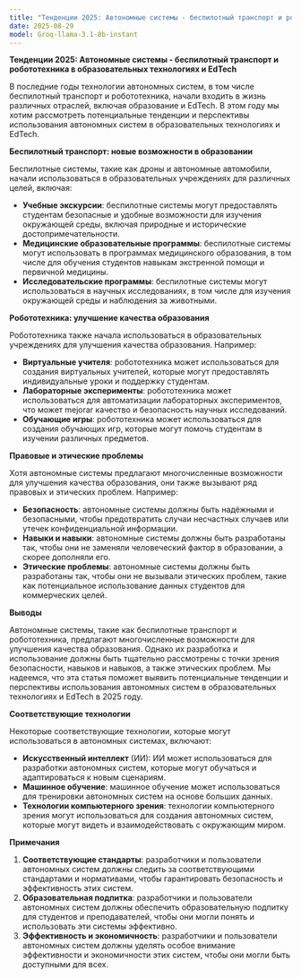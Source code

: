 ```yaml
---
title: "Тенденции 2025: Автономные системы - беспилотный транспорт и робототехника в образовательных технологиях и EdTech"
date: 2025-08-29
model: Groq-llama-3.1-8b-instant
---
```


**Тенденции 2025: Автономные системы - беспилотный транспорт и робототехника в образовательных технологиях и EdTech**

В последние годы технологии автономных систем, в том числе беспилотный транспорт и робототехника, начали входить в жизнь различных отраслей, включая образование и EdTech. В этом году мы хотим рассмотреть потенциальные тенденции и перспективы использования автономных систем в образовательных технологиях и EdTech.

**Беспилотный транспорт: новые возможности в образовании**

Беспилотные системы, такие как дроны и автономные автомобили, начали использоваться в образовательных учреждениях для различных целей, включая:

* **Учебные экскурсии**: беспилотные системы могут предоставлять студентам безопасные и удобные возможности для изучения окружающей среды, включая природные и исторические достопримечательности.
* **Медицинские образовательные программы**: беспилотные системы могут использовать в программах медицинского образования, в том числе для обучения студентов навыкам экстренной помощи и первичной медицины.
* **Исследовательские программы**: беспилотные системы могут использоваться в научных исследованиях, в том числе для изучения окружающей среды и наблюдения за животными.

**Робототехника: улучшение качества образования**

Робототехника также начала использоваться в образовательных учреждениях для улучшения качества образования. Например:

* **Виртуальные учителя**: робототехника может использоваться для создания виртуальных учителей, которые могут предоставлять индивидуальные уроки и поддержку студентам.
* **Лабораторные эксперименты**: робототехника может использоваться для автоматизации лабораторных экспериментов, что может mejorar качество и безопасность научных исследований.
* **Обучающие игры**: робототехника может использоваться для создания обучающих игр, которые могут помочь студентам в изучении различных предметов.

**Правовые и этические проблемы**

Хотя автономные системы предлагают многочисленные возможности для улучшения качества образования, они также вызывают ряд правовых и этических проблем. Например:

* **Безопасность**: автономные системы должны быть надёжными и безопасными, чтобы предотвратить случаи несчастных случаев или утечек конфиденциальной информации.
* **Навыки и навыки**: автономные системы должны быть разработаны так, чтобы они не заменяли человеческий фактор в образовании, а скорее дополняли его.
* **Этические проблемы**: автономные системы должны быть разработаны так, чтобы они не вызывали этических проблем, такие как потенциальное использование данных студентов для коммерческих целей.

**Выводы**

Автономные системы, такие как беспилотные транспорт и робототехника, предлагают многочисленные возможности для улучшения качества образования. Однако их разработка и использование должны быть тщательно рассмотрены с точки зрения безопасности, навыков и навыков, а также этических проблем. Мы надеемся, что эта статья поможет выявить потенциальные тенденции и перспективы использования автономных систем в образовательных технологиях и EdTech в 2025 году.

**Соответствующие технологии**

Некоторые соответствующие технологии, которые могут использоваться в автономных системах, включают:

* **Искусственный интеллект** (ИИ): ИИ может использоваться для разработки автономных систем, которые могут обучаться и адаптироваться к новым сценариям.
* **Машинное обучение**: машинное обучение может использоваться для тренировки автономных систем на основе больших данных.
* **Технологии компьютерного зрения**: технологии компьютерного зрения могут использоваться для создания автономных систем, которые могут видеть и взаимодействовать с окружающим миром.

**Примечания**

1. **Соответствующие стандарты**: разработчики и пользователи автономных систем должны следить за соответствующими стандартами и нормативами, чтобы гарантировать безопасность и эффективность этих систем.
2. **Образовательная подпитка**: разработчики и пользователи автономных систем должны обеспечить образовательную подпитку для студентов и преподавателей, чтобы они могли понять и использовать эти системы эффективно.
3. **Эффективность и экономичность**: разработчики и пользователи автономных систем должны уделять особое внимание эффективности и экономичности этих систем, чтобы они могли быть доступными для всех.